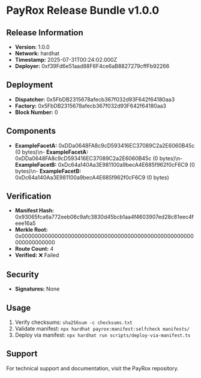 # PayRox Release Bundle v1.0.0

## Release Information

- **Version:** 1.0.0
- **Network:** hardhat
- **Timestamp:** 2025-07-31T00:24:02.000Z
- **Deployer:** 0xf39Fd6e51aad88F6F4ce6aB8827279cffFb92266

## Deployment

- **Dispatcher:** 0x5FbDB2315678afecb367f032d93F642f64180aa3
- **Factory:** 0x5FbDB2315678afecb367f032d93F642f64180aa3
- **Block Number:** 0

## Components

- **ExampleFacetA:** 0xDDa0648FA8c9cD593416EC37089C2a2E6060B45c (0 bytes)\n- **ExampleFacetA:** 0xDDa0648FA8c9cD593416EC37089C2a2E6060B45c (0 bytes)\n- **ExampleFacetB:** 0xDc64a140Aa3E981100a9becA4E685f962f0cF6C9 (0 bytes)\n- **ExampleFacetB:** 0xDc64a140Aa3E981100a9becA4E685f962f0cF6C9 (0 bytes)

## Verification

- **Manifest Hash:** 0x93065fca6a772eeb06c9afc3830d45bcb1aa4f4603907ed28c81eec4feee16a5
- **Merkle Root:** 0x0000000000000000000000000000000000000000000000000000000000000000
- **Route Count:** 4
- **Verified:** ❌ Failed

## Security

- **Signatures:** None

## Usage

1. Verify checksums: `sha256sum -c checksums.txt`
2. Validate manifest: `npx hardhat payrox:manifest:selfcheck manifests/`
3. Deploy via manifest: `npx hardhat run scripts/deploy-via-manifest.ts`

## Support

For technical support and documentation, visit the PayRox repository.
